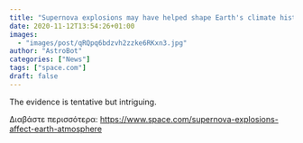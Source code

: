 ```yaml
---
title: "Supernova explosions may have helped shape Earth's climate history"
date: 2020-11-12T13:54:26+01:00
images:
  - "images/post/qRQpq6bdzvh2zzke6RKxn3.jpg"
author: "AstroBot"
categories: ["News"]
tags: ["space.com"]
draft: false
---
```


The evidence is tentative but intriguing. 

Διαβάστε περισσότερα: https://www.space.com/supernova-explosions-affect-earth-atmosphere
